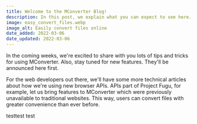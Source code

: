 ```yaml
---
title: Welcome to the MConverter Blog!
description: In this post, we explain what you can expect to see here.
image: easy_convert_files.webp
image_alt: Easily convert files online
date_added: 2022-03-06
date_updated: 2022-03-06
---
```


In the coming weeks, we're excited to share with you lots of tips and tricks for using MConverter. Also, stay tuned for new features. They'll be announced here first.

For the web developers out there, we'll have some more technical articles about how we're using new browser APIs. APIs part of Project Fugu, for example, let us bring features to MConverter which were previously unavailable to traditional websites. This way, users can convert files with greater convenience than ever before.

testtest test
